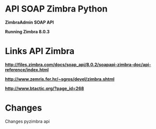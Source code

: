 API SOAP Zimbra Python
===

**ZimbraAdmin SOAP API**

**Running Zimbra 8.0.3**

Links API Zimbra
===

**http://files.zimbra.com/docs/soap_api/8.0.2/soapapi-zimbra-doc/api-reference/index.html**

**http://www.zemris.fer.hr/~sgros/devel/zimbra.shtml**

**http://www.btactic.org/?page_id=268**


Changes
===

Changes pyzimbra api